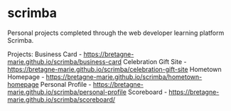 # scrimba
Personal projects completed through the web developer learning platform Scrimba.

Projects:
Business Card - https://bretagne-marie.github.io/scrimba/business-card
Celebration Gift Site - https://bretagne-marie.github.io/scrimba/celebration-gift-site
Hometown Homepage - https://bretagne-marie.github.io/scrimba/hometown-homepage
Personal Profile - https://bretagne-marie.github.io/scrimba/personal-profile
Scoreboard - https://bretagne-marie.github.io/scrimba/scoreboard/
